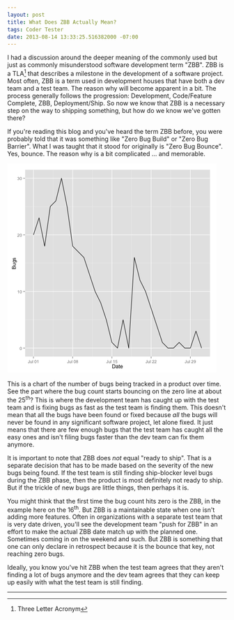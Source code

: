 ```yaml
---
layout: post
title: What Does ZBB Actually Mean?
tags: Coder Tester
date: 2013-08-14 13:33:25.516382000 -07:00
---
```


I had a discussion around the deeper meaning of the commonly used but just as commonly misunderstood software development term "ZBB". ZBB is a TLA[^1] that describes a milestone in the development of a software project. Most often, ZBB is a term used in development houses that have both a dev team and a test team. The reason why will become apparent in a bit. The process generally follows the progression: Development, Code/Feature Complete, ZBB, Deployment/Ship. So now we know that ZBB is a necessary step on the way to shipping something, but how do we know we've gotten there?

If you're reading this blog and you've heard the term ZBB before, you were probably told that it was something like "Zero Bug Build" or "Zero Bug Barrier". What I was taught that it stood for originally is "Zero Bug Bounce". Yes, bounce. The reason why is a bit complicated ... and memorable.

![Bug Burndown Chart](/images/BugBurndown.png)

This is a chart of the number of bugs being tracked in a product over time. See the part where the bug count starts bouncing on the zero line at about the 25<sup>th</sup>? This is where the development team has caught up with the test team and is fixing bugs as fast as the test team is finding them. This doesn't mean that all the bugs have been found or fixed because *all* the bugs will never be found in any significant software project, let alone fixed. It just means that there are few enough bugs that the test team has caught all the easy ones and isn't filing bugs faster than the dev team can fix them anymore.

It is important to note that ZBB does *not* equal "ready to ship". That is a separate decision that has to be made based on the severity of the new bugs being found. If the test team is still finding ship-blocker level bugs during the ZBB phase, then the product is most definitely not ready to ship. But if the trickle of new bugs are little things, then perhaps it is.

You might think that the first time the bug count hits zero is the ZBB, in the example here on the 16<sup>th</sup>. But ZBB is a maintainable state when one isn't adding more features. Often in organizations with a separate test team that is very date driven, you'll see the development team "push for ZBB" in an effort to make the actual ZBB date match up with the planned one. Sometimes coming in on the weekend and such. But ZBB is something that one can only declare in retrospect because it is the bounce that key, not reaching zero bugs.

Ideally, you know you've hit ZBB when the test team agrees that they aren't finding a lot of bugs anymore and the dev team agrees that they can keep up easily with what the test team is still finding.

-----

[^1]: Three Letter Acronym

[moving-average]: http://en.wikipedia.org/wiki/Moving_average
